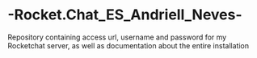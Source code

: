 # -Rocket.Chat_ES_Andriell_Neves-
Repository containing access url, username and password for my Rocketchat server, as well as documentation about the entire installation
